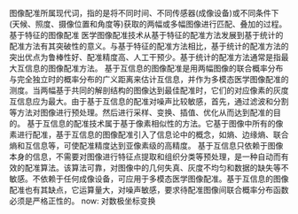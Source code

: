 图像配准所属现代词，指的是将不同时间、不同传感器(成像设备)或不同条件下(天候、照度、摄像位置和角度等)获取的两幅或多幅图像进行匹配、叠加的过程。
基于特征的图像配准
医学图像配准技术从基于特征的配准方法发展到基于统计的配准方法有其突破性的意义。与基于特征的配准方法相比，基于统计的配准方法的突出优点为鲁棒性好、配准精度高、人工干预少。基于统计的配准方法通常是指最大互信息的图像配准方法。
基于互信息的图像配准是用两幅图像的联合概率分布与完全独立时的概率分布的广义距离来估计互信息，并作为多模态医学图像配准的测度。当两幅基于共同的解剖结构的图像达到最佳配准时，它们的对应像素的灰度互信息应为最大。由于基于互信息的配准对噪声比较敏感，首先，通过滤波和分割等方法对图像进行预处理。然后进行采样、变换、插值、优化从而达到配准的目的。
基于互信息的配准技术属于基于像素相似性的方法。它基于图像中所有的像素进行配准，基于互信息的图像配准引入了信息论中的概念，如熵、边缘熵、联合熵和互信息等，可使配准精度达到亚像素级的高精度。 
基于互信息只依赖于图像本身的信息，不需要对图像进行特征点提取和组织分类等预处理，是一种自动而有效的配准算法。该算法可靠，对图像中的几何失真、灰度不均匀和数据的缺失等不敏感。不依赖于任何成像设备，可应用于多模态医学图像配准。基于互信息的图像配准也有其缺点，它运算量大，对噪声敏感，要求待配准图像间联合概率分布函数必须是严格正性的。
now:
对数极坐标变换
